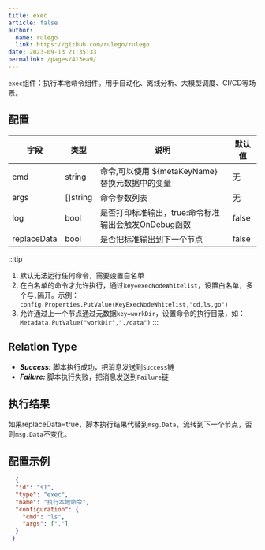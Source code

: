 ```yaml
---
title: exec
article: false
author: 
  name: rulego
  link: https://github.com/rulego/rulego
date: 2023-09-13 21:35:33
permalink: /pages/413ea9/
---
```


`exec`组件：执行本地命令组件。用于自动化、离线分析、大模型调度、CI/CD等场景。

## 配置

| 字段          | 类型       | 说明                               | 默认值   |
|-------------|----------|----------------------------------|-------|
| cmd         | string   | 命令,可以使用 ${metaKeyName} 替换元数据中的变量 | 无     |
| args        | []string | 命令参数列表                           | 无     |
| log         | bool     | 是否打印标准输出，true:命令标准输出会触发OnDebug函数 | false |
| replaceData | bool     | 是否把标准输出到下一个节点                    | false |

:::tip
1. 默认无法运行任何命令，需要设置白名单
2. 在白名单的命令才允许执行，通过`key=execNodeWhitelist`，设置白名单，多个与`,`隔开。示例：`config.Properties.PutValue(KeyExecNodeWhitelist,"cd,ls,go")`
3. 允许通过上一个节点通过元数据`key=workDir`，设置命令的执行目录，如：`Metadata.PutValue("workDir","./data")`
:::

## Relation Type

- ***Success:*** 脚本执行成功，把消息发送到`Success`链
- ***Failure:*** 脚本执行失败，把消息发送到`Failure`链

## 执行结果

如果replaceData=true，脚本执行结果代替到`msg.Data`，流转到下一个节点，否则`msg.Data`不变化。

## 配置示例

```json
  {
  "id": "s1",
  "type": "exec",
  "name": "执行本地命令",
  "configuration": {
    "cmd": "ls",
    "args": ["."]
  }
 }
```
